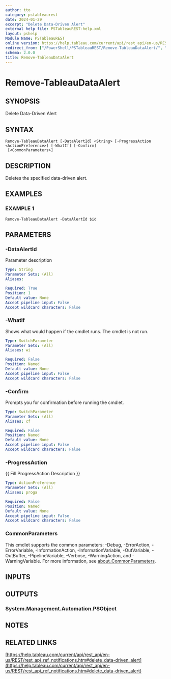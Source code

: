 ```yaml
---
author: tto
category: pstableaurest
date: 2024-01-29
excerpt: "Delete Data-Driven Alert"
external help file: PSTableauREST-help.xml
layout: pshelp
Module Name: PSTableauREST
online version: https://help.tableau.com/current/api/rest_api/en-us/REST/rest_api_ref_notifications.htm#delete_data-driven_alert
redirect_from: ["/PowerShell/PSTableauREST/Remove-TableauDataAlert/", "/PowerShell/PSTableauREST/remove-tableaudataalert/", "/PowerShell/remove-tableaudataalert/"]
schema: 2.0.0
title: Remove-TableauDataAlert
---
```


# Remove-TableauDataAlert

## SYNOPSIS
Delete Data-Driven Alert

## SYNTAX

```
Remove-TableauDataAlert [-DataAlertId] <String> [-ProgressAction <ActionPreference>] [-WhatIf] [-Confirm]
 [<CommonParameters>]
```

## DESCRIPTION
Deletes the specified data-driven alert.

## EXAMPLES

### EXAMPLE 1
```
Remove-TableauDataAlert -DataAlertId $id
```

## PARAMETERS

### -DataAlertId
Parameter description

```yaml
Type: String
Parameter Sets: (All)
Aliases:

Required: True
Position: 1
Default value: None
Accept pipeline input: False
Accept wildcard characters: False
```

### -WhatIf
Shows what would happen if the cmdlet runs.
The cmdlet is not run.

```yaml
Type: SwitchParameter
Parameter Sets: (All)
Aliases: wi

Required: False
Position: Named
Default value: None
Accept pipeline input: False
Accept wildcard characters: False
```

### -Confirm
Prompts you for confirmation before running the cmdlet.

```yaml
Type: SwitchParameter
Parameter Sets: (All)
Aliases: cf

Required: False
Position: Named
Default value: None
Accept pipeline input: False
Accept wildcard characters: False
```

### -ProgressAction
{{ Fill ProgressAction Description }}

```yaml
Type: ActionPreference
Parameter Sets: (All)
Aliases: proga

Required: False
Position: Named
Default value: None
Accept pipeline input: False
Accept wildcard characters: False
```

### CommonParameters
This cmdlet supports the common parameters: -Debug, -ErrorAction, -ErrorVariable, -InformationAction, -InformationVariable, -OutVariable, -OutBuffer, -PipelineVariable, -Verbose, -WarningAction, and -WarningVariable. For more information, see [about_CommonParameters](http://go.microsoft.com/fwlink/?LinkID=113216).

## INPUTS

## OUTPUTS

### System.Management.Automation.PSObject
## NOTES

## RELATED LINKS

[https://help.tableau.com/current/api/rest_api/en-us/REST/rest_api_ref_notifications.htm#delete_data-driven_alert](https://help.tableau.com/current/api/rest_api/en-us/REST/rest_api_ref_notifications.htm#delete_data-driven_alert)


